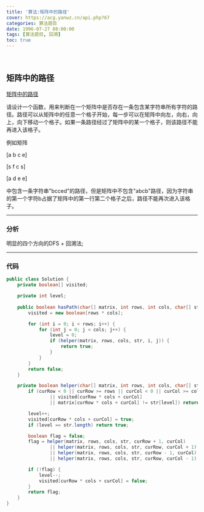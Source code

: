 ```yaml
---
title: '算法:矩阵中的路径'
cover: https://acg.yanwz.cn/api.php?67
categories: 算法题目
date: 1996-07-27 08:00:00
tags: [算法题目, 回溯]
toc: true
---
```


<br/>

<!--more-->

## 矩阵中的路径

[矩阵中的路径](https://www.nowcoder.com/practice/c61c6999eecb4b8f88a98f66b273a3cc?tpId=13&tqId=11218&tPage=4&rp=1&ru=%2Fta%2Fcoding-interviews&qru=%2Fta%2Fcoding-interviews%2Fquestion-ranking)

请设计一个函数，用来判断在一个矩阵中是否存在一条包含某字符串所有字符的路径。路径可以从矩阵中的任意一个格子开始，每一步可以在矩阵中向左，向右，向上，向下移动一个格子。如果一条路径经过了矩阵中的某一个格子，则该路径不能再进入该格子。      

例如矩阵

[a b c e]

[s f c s]

[a d e e]

中包含一条字符串"bcced"的路径，但是矩阵中不包含"abcb"路径，因为字符串的第一个字符b占据了矩阵中的第一行第二个格子之后，路径不能再次进入该格子。

****

### 分析

明显的四个方向的DFS + 回溯法;

****

### 代码

```java
public class Solution {
    private boolean[] visited;

    private int level;
    
    public boolean hasPath(char[] matrix, int rows, int cols, char[] str) {
        visited = new boolean[rows * cols];

        for (int i = 0; i < rows; i++) {
            for (int j = 0; j < cols; j++) {
                level = 0;
                if (helper(matrix, rows, cols, str, i, j)) {
                    return true;
                }
            }
        }
        return false;
    }

    private boolean helper(char[] matrix, int rows, int cols, char[] str, int curRow, int curCol) {
        if (curRow < 0 || curRow >= rows || curCol < 0 || curCol >= cols
                || visited[curRow * cols + curCol]
                || matrix[curRow * cols + curCol] != str[level]) return false;

        level++;
        visited[curRow * cols + curCol] = true;
        if (level == str.length) return true;

        boolean flag = false;
        flag = helper(matrix, rows, cols, str, curRow + 1, curCol)
                || helper(matrix, rows, cols, str, curRow, curCol + 1)
                || helper(matrix, rows, cols, str, curRow - 1, curCol)
                || helper(matrix, rows, cols, str, curRow, curCol - 1);

        if (!flag) {
            level--;
            visited[curRow * cols + curCol] = false;
        }
        return flag;
    }
}
```

